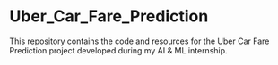 # Uber_Car_Fare_Prediction
This repository contains the code and resources for the Uber Car Fare Prediction project developed during my AI &amp; ML internship.
